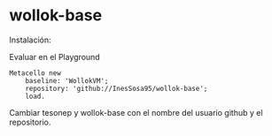 # wollok-base

Instalación:

Evaluar en el Playground 

```
Metacello new
	baseline: 'WollokVM';
	repository: 'github://InesSosa95/wollok-base';
	load.
```

Cambiar tesonep y wollok-base con el nombre del usuario github y el repositorio.
